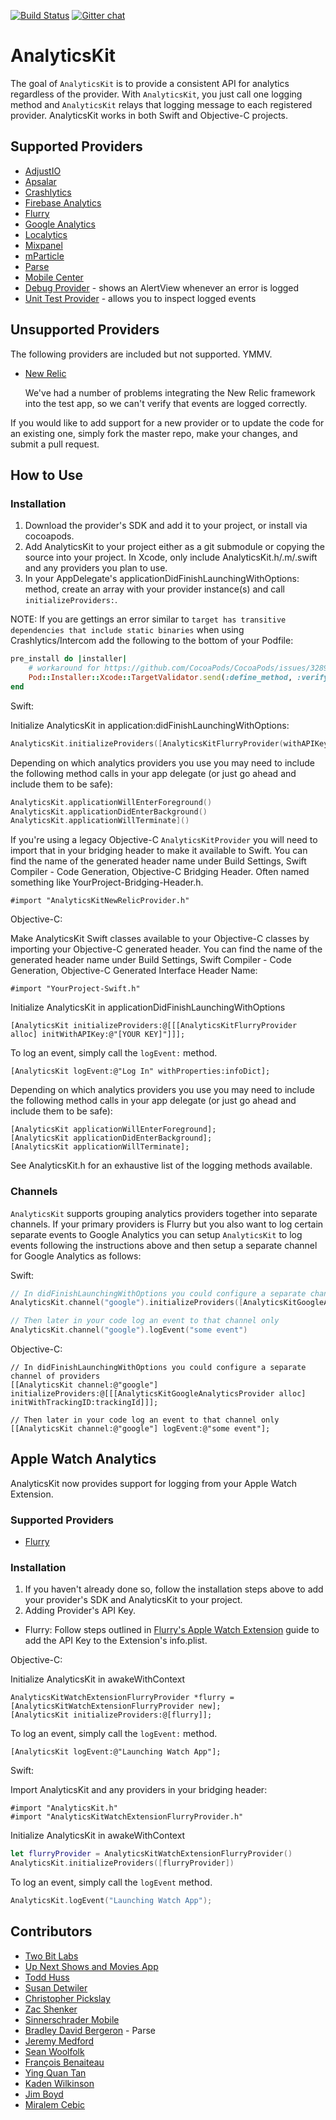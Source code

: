 [![Build Status](https://travis-ci.org/twobitlabs/AnalyticsKit.svg?branch=master)](https://travis-ci.org/twobitlabs/AnalyticsKit)
[![Gitter chat](https://badges.gitter.im/twobitlabs/AnalyticsKit.png)](https://gitter.im/twobitlabs/AnalyticsKit)

# AnalyticsKit

The goal of `AnalyticsKit` is to provide a consistent API for analytics regardless of the provider. With `AnalyticsKit`, you just call one logging method and `AnalyticsKit` relays that logging message to each registered provider. AnalyticsKit works in both Swift and Objective-C projects.

## Supported Providers

* [AdjustIO](https://www.adjust.io/)
* [Apsalar](http://apsalar.com/)
* [Crashlytics](http://crashlytics.com)
* [Firebase Analytics](https://firebase.google.com/products/analytics/)
* [Flurry](http://www.flurry.com/)
* [Google Analytics](https://www.google.com/analytics)
* [Localytics](http://www.localytics.com/)
* [Mixpanel](https://mixpanel.com/)
* [mParticle](https://www.mparticle.com)
* [Parse](http://parse.com/)
* [Mobile Center](https://docs.microsoft.com/en-us/mobile-center/)
* [Debug Provider](https://github.com/twobitlabs/AnalyticsKit/blob/master/AnalyticsKitDebugProvider.swift) - shows an AlertView whenever an error is logged
* [Unit Test Provider](https://github.com/twobitlabs/AnalyticsKit/blob/master/AnalyticsKit/AnalyticsKit/AnalyticsKitUnitTestProvider.swift) - allows you to inspect logged events

## Unsupported Providers

The following providers are included but not supported. YMMV.

* [New Relic](http://www.newrelic.com)

	We've had a number of problems integrating the New Relic framework into the test app, so we can't verify that events are logged correctly.

If you would like to add support for a new provider or to update the code for an existing one, simply fork the master repo, make your changes, and submit a pull request.

## How to Use

### Installation
1. Download the provider's SDK and add it to your project, or install via cocoapods.
2. Add AnalyticsKit to your project either as a git submodule or copying the source into your project. In Xcode, only include AnalyticsKit.h/.m/.swift and any providers you plan to use.
3. In your AppDelegate's applicationDidFinishLaunchingWithOptions: method, create an array with your provider instance(s) and call `initializeProviders:`.

NOTE: If you are gettings an error similar to `target has transitive dependencies that include static binaries` when using Crashlytics/Intercom add the following to the bottom of your Podfile:
```ruby
pre_install do |installer|
	# workaround for https://github.com/CocoaPods/CocoaPods/issues/3289
	Pod::Installer::Xcode::TargetValidator.send(:define_method, :verify_no_static_framework_transitive_dependencies) {}
end
```

Swift:

Initialize AnalyticsKit in application:didFinishLaunchingWithOptions:

```swift
AnalyticsKit.initializeProviders([AnalyticsKitFlurryProvider(withAPIKey: flurryKey)])
```

Depending on which analytics providers you use you may need to include the following method calls in your app delegate (or just go ahead and include them to be safe):

```swift
AnalyticsKit.applicationWillEnterForeground()
AnalyticsKit.applicationDidEnterBackground()
AnalyticsKit.applicationWillTerminate]()
```

If you're using a legacy Objective-C `AnalyticsKitProvider` you will need to import that in your bridging header to make it available to Swift. You can find the name of the generated header name under Build Settings, Swift Compiler - Code Generation, Objective-C Bridging Header. Often named something like YourProject-Bridging-Header.h.

```objc
#import "AnalyticsKitNewRelicProvider.h"
```

Objective-C:

Make AnalyticsKit Swift classes available to your Objective-C classes by importing your Objective-C generated header. You can find the name of the generated header name under Build Settings, Swift Compiler - Code Generation, Objective-C Generated Interface Header Name:

```objc
#import "YourProject-Swift.h"
```

Initialize AnalyticsKit in applicationDidFinishLaunchingWithOptions

```objc
[AnalyticsKit initializeProviders:@[[[AnalyticsKitFlurryProvider alloc] initWithAPIKey:@"[YOUR KEY]"]]];
```

To log an event, simply call the `logEvent:` method.

```objc
[AnalyticsKit logEvent:@"Log In" withProperties:infoDict];
```

Depending on which analytics providers you use you may need to include the following method calls in your app delegate (or just go ahead and include them to be safe):

```objc
[AnalyticsKit applicationWillEnterForeground];
[AnalyticsKit applicationDidEnterBackground];  
[AnalyticsKit applicationWillTerminate];  
```

See AnalyticsKit.h for an exhaustive list of the logging methods available.

### Channels

`AnalyticsKit` supports grouping analytics providers together into separate channels. If your primary providers is Flurry but you also want to log certain separate events to Google Analytics you can setup `AnalyticsKit` to log events following the instructions above and then setup a separate channel for Google Analytics as follows:

Swift:

```swift
// In didFinishLaunchingWithOptions you could configure a separate channel of providers
AnalyticsKit.channel("google").initializeProviders([AnalyticsKitGoogleAnalyticsProvider(withTrackingID: trackingId)])

// Then later in your code log an event to that channel only
AnalyticsKit.channel("google").logEvent("some event")
```

Objective-C:

```objc
// In didFinishLaunchingWithOptions you could configure a separate channel of providers
[[AnalyticsKit channel:@"google"] initializeProviders:@[[[AnalyticsKitGoogleAnalyticsProvider alloc] initWithTrackingID:trackingId]]];

// Then later in your code log an event to that channel only
[[AnalyticsKit channel:@"google"] logEvent:@"some event"];
```

## Apple Watch Analytics

AnalyticsKit now provides support for logging from your Apple Watch Extension.

### Supported Providers

* [Flurry](http://www.flurry.com/)

### Installation
1. If you haven't already done so, follow the installation steps above to add your provider's SDK and AnalyticsKit to your project.
2. Adding Provider's API Key.
 - Flurry: Follow steps outlined in [Flurry's Apple Watch Extension](https://developer.yahoo.com/flurry/docs/analytics/gettingstarted/technicalquickstart/applewatch/) guide to add the API Key to the Extension's info.plist.

Objective-C:

Initialize AnalyticsKit in awakeWithContext

```objc
AnalyticsKitWatchExtensionFlurryProvider *flurry = [AnalyticsKitWatchExtensionFlurryProvider new];
[AnalyticsKit initializeProviders:@[flurry]];
```

To log an event, simply call the `logEvent:` method.

```objc
[AnalyticsKit logEvent:@"Launching Watch App"];
```

Swift:

Import AnalyticsKit and any providers in your bridging header:

```objc
#import "AnalyticsKit.h"
#import "AnalyticsKitWatchExtensionFlurryProvider.h"
```

Initialize AnalyticsKit in awakeWithContext

```swift
let flurryProvider = AnalyticsKitWatchExtensionFlurryProvider()
AnalyticsKit.initializeProviders([flurryProvider])
```

To log an event, simply call the `logEvent` method.

```swift
AnalyticsKit.logEvent("Launching Watch App");
```

## Contributors
 - [Two Bit Labs](http://twobitlabs.com/)
 - [Up Next Shows and Movies App](https://upnext.me/)
 - [Todd Huss](https://github.com/thuss)
 - [Susan Detwiler](https://github.com/sherpachick)
 - [Christopher Pickslay](https://github.com/chrispix)
 - [Zac Shenker](https://github.com/zacshenker)
 - [Sinnerschrader Mobile](https://github.com/sinnerschrader-mobile)
 - [Bradley David Bergeron](https://github.com/bdbergeron) - Parse
 - [Jeremy Medford](https://github.com/jeremymedford)
 - [Sean Woolfolk](https://github.com/seanw4)
 - [François Benaiteau](https://github.com/netbe)
 - [Ying Quan Tan](https://github.com/brightredchilli)
 - [Kaden Wilkinson](https://github.com/kdawgwilk)
 - [Jim Boyd](https://github.com/jjamminjim)
 - [Miralem Cebic](https://github.com/RabbitMC)
